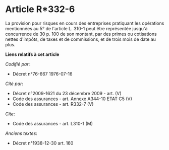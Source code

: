 # Article R*332-6

La provision pour risques en cours des entreprises pratiquant les opérations mentionnées au 5° de l'article L. 310-1 peut
être représentée jusqu'à concurrence de 30 p. 100 de son montant, par des primes ou cotisations nettes d'impôts, de taxes et
de commissions, et de trois mois de date au plus.

**Liens relatifs à cet article**

_Codifié par_:

  - Décret n°76-667 1976-07-16

_Cité par_:

  - Décret n°2009-1621 du 23 décembre 2009 - art. (V)
  - Code des assurances - art. Annexe A344-10 ETAT C5 (V)
  - Code des assurances - art. R332-7 (V)

_Cite_:

  - Code des assurances - art. L310-1 (M)

_Anciens textes_:

  - Décret n°1938-12-30 art. 160
